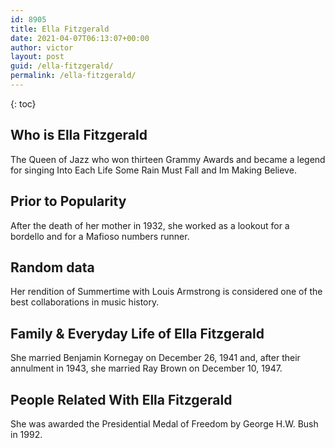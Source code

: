 ```yaml
---
id: 8905
title: Ella Fitzgerald
date: 2021-04-07T06:13:07+00:00
author: victor
layout: post
guid: /ella-fitzgerald/
permalink: /ella-fitzgerald/
---
```



{: toc}


## Who is Ella Fitzgerald



The Queen of Jazz who won thirteen Grammy Awards and became a legend for singing Into Each Life Some Rain Must Fall and Im Making Believe.

                
                
                
## Prior to Popularity



After the death of her mother in 1932, she worked as a lookout for a bordello and for a Mafioso numbers runner.

                
                
                
## Random data



Her rendition of Summertime with Louis Armstrong is considered one of the best collaborations in music history.

                
                
                
## Family & Everyday Life of Ella Fitzgerald



She married Benjamin Kornegay on December 26, 1941 and, after their annulment in 1943, she married Ray Brown on December 10, 1947.

                
                
                
## People Related With Ella Fitzgerald



She was awarded the Presidential Medal of Freedom by George H.W. Bush in 1992.

                
              
            
          
          
          